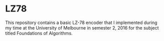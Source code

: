 # LZ78
This repository contains a basic LZ-78 encoder that I implemented during my time at the University of Melbourne in semester 2, 2016 for the subject titled Foundations of Algorithms. 
